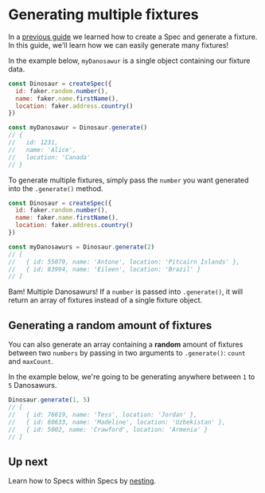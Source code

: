 # Generating multiple fixtures

In a [previous guide](./create-spec.md) we learned how to create a Spec and generate a fixture. In this guide, we'll learn how we can easily generate many fixtures!

In the example below, `myDanosawur` is a single object containing our fixture data.

```js
const Dinosaur = createSpec({
  id: faker.random.number(),
  name: faker.name.firstName(),
  location: faker.address.country()
})

const myDanosawur = Dinosaur.generate()
// {
//   id: 1231,
//   name: 'Alice',
//   location: 'Canada'
// }
```

To generate multiple fixtures, simply pass the `number` you want generated into the `.generate()` method.

```js
const Dinosaur = createSpec({
  id: faker.random.number(),
  name: faker.name.firstName(),
  location: faker.address.country()
})

const myDanosawurs = Dinosaur.generate(2)
// [
//   { id: 55079, name: 'Antone', location: 'Pitcairn Islands' },
//   { id: 83994, name: 'Eileen', location: 'Brazil' }
// ]
```

Bam! Multiple Danosawurs! If a `number` is passed into `.generate()`, it will return an array of fixtures instead of a single fixture object.


## Generating a random amount of fixtures

You can also generate an array containing a **random** amount of fixtures between two `numbers` by passing in two arguments to `.generate()`: `count` and `maxCount`.

In the example below, we're going to be generating anywhere between `1` to `5` Danosawurs.

```js
Dinosaur.generate(1, 5)
// [
//   { id: 76619, name: 'Tess', location: 'Jordan' },
//   { id: 60633, name: 'Madeline', location: 'Uzbekistan' },
//   { id: 5002, name: 'Crawford', location: 'Armenia' }
// ]
```


## Up next

Learn how to Specs within Specs by [nesting](./nesting.md).
